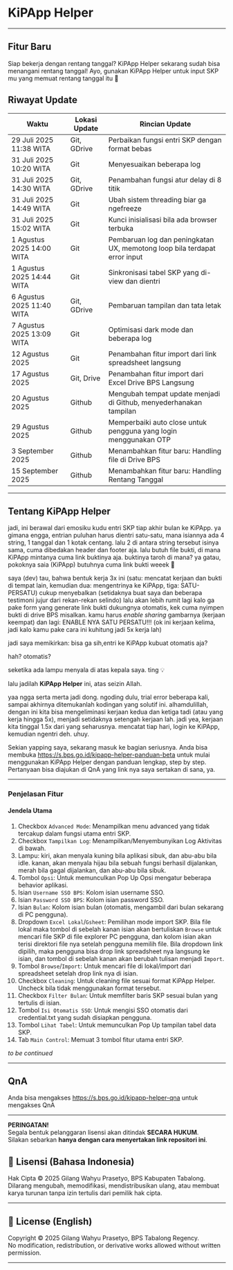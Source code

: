 # KiPApp Helper

---
## Fitur Baru
Siap bekerja dengan rentang tanggal? KiPApp Helper sekarang sudah bisa menangani rentang tanggal!
Ayo, gunakan KiPApp Helper untuk input SKP mu yang memuat rentang tanggal itu 🥳

## Riwayat Update

| Waktu                  | Lokasi Update | Rincian Update                                                                 |
|------------------------|---------------|--------------------------------------------------------------------------------|
| 29 Juli 2025 11:38 WITA | Git, GDrive   | Perbaikan fungsi entri SKP dengan format bebas                                 |
| 31 Juli 2025 10:20 WITA | Git           | Menyesuaikan beberapa log                                                       |
| 31 Juli 2025 14:30 WITA | Git, GDrive   | Penambahan fungsi atur delay di 8 titik                                         |
| 31 Juli 2025 14:49 WITA | Git           | Ubah sistem threading biar ga ngefreeze                                         |
| 31 Juli 2025 15:02 WITA | Git           | Kunci inisialisasi bila ada browser terbuka                                     |
| 1 Agustus 2025 14:00 WITA | Git         | Pembaruan log dan peningkatan UX, memotong loop bila terdapat error input       |
| 1 Agustus 2025 14:44 WITA | Git         | Sinkronisasi tabel SKP yang di-view dan dientri                                 |
| 6 Agustus 2025 11:40 WITA | Git, GDrive | Pembaruan tampilan dan tata letak                                               |
| 7 Agustus 2025 13:09 WITA | Git         | Optimisasi dark mode dan beberapa log                                           |
| 12 Agustus 2025      | Git         | Penambahan fitur import dari link spreadsheet langsung                          |
| 17 Agustus 2025      | Git, Drive  | Penambahan fitur import dari Excel Drive BPS Langsung                           |
| 20 Agustus 2025      | Github      | Mengubah tempat update menjadi di Github, menyederhanakan tampilan              |
| 29 Agustus 2025      | Github      | Memperbaiki auto close untuk pengguna yang login menggunakan OTP                |
| 3 September 2025     | Github      | Menambahkan fitur baru: Handling file di Drive BPS                |
| 15 September 2025     | Github      | Menambahkan fitur baru: Handling Rentang Tanggal                |

---

## Tentang KiPApp Helper

jadi, ini berawal dari emosiku kudu entri SKP tiap akhir bulan ke KiPApp. ya gimana engga,
entrian puluhan harus dientri satu-satu, mana isiannya ada 4 string, 1 tanggal dan
1 kotak centang. lalu 2 di antara string tersebut isinya sama, cuma dibedakan header dan footer
aja. lalu butuh file bukti, di mana KiPApp mintanya cuma link buktinya aja. buktinya taroh di
mana? ya gatau, pokoknya saia (KiPApp) butuhnya cuma link bukti weeek 🤪

saya (dev) tau, bahwa bentuk kerja 3x ini (satu: mencatat kerjaan dan bukti di tempat lain,
kemudian dua: mengentrinya ke KiPApp, tiga: SATU-PERSATU) cukup menyebalkan
(setidaknya buat saya dan beberapa testimoni jujur dari rekan-rekan selindo)
lalu akan lebih rumit lagi kalo ga pake form yang generate link bukti dukungnya otomatis,
kek cuma nyimpen bukti di drive BPS misalkan. kamu harus _enable sharing_ gambarnya (kerjaan
keempat) dan lagi: ENABLE NYA SATU PERSATU!!! (ok ini kerjaan kelima, jadi kalo kamu pake
cara ini kuhitung jadi 5x kerja lah)

jadi saya memikirkan: bisa ga sih,entri ke KiPApp kubuat otomatis aja?

hah? otomatis?

seketika ada lampu menyala di atas kepala saya. ting 💡

lalu jadilah **KiPApp Helper** ini, atas seizin Allah. 

yaa ngga serta merta jadi dong. ngoding dulu, trial error beberapa kali, sampai akhirnya
ditemukanlah kodingan yang solutif ini. alhamdulillah, dengan ini kita bisa mengeliminasi
kerjaan kedua dan ketiga tadi (atau yang kerja hingga 5x), menjadi setidaknya setengah 
kerjaan lah. jadi yea, kerjaan kita tinggal 1.5x dari yang seharusnya. 
mencatat tiap hari, login ke KiPApp, kemudian ngentri deh. uhuy.

Sekian yapping saya, sekarang masuk ke bagian seriusnya.
Anda bisa membuka https://s.bps.go.id/kipapp-helper-panduan-beta untuk mulai menggunakan KiPApp Helper
dengan panduan lengkap, step by step. Pertanyaan bisa diajukan di QnA yang link nya saya sertakan di sana, ya.

---

### Penjelasan Fitur

#### Jendela Utama
1. Checkbox `Advanced Mode`: Menampilkan menu advanced yang tidak tercakup dalam fungsi utama entri SKP.
2. Checkbox `Tampilkan Log`: Menampilkan/Menyembunyikan Log Aktivitas di bawah.
3. Lampu: kiri, akan menyala kuning bila aplikasi sibuk, dan abu-abu bila idle. kanan, akan menyala hijau bila
sebuah fungsi berhasil dijalankan, merah bila gagal dijalankan, dan abu-abu bila sibuk.
4. Tombol `Opsi`: Untuk memunculkan Pop Up Opsi mengatur beberapa behavior aplikasi.
5. Isian `Username SSO BPS`: Kolom isian username SSO.
6. Isian `Password SSO BPS`: Kolom isian password SSO.
7. Isian `Bulan`: Kolom isian bulan (otomatis, mengambil dari bulan sekarang di PC pengguna).
8. Dropdown `Excel Lokal`/`Gsheet`: Pemilihan mode import SKP. Bila file lokal maka tombol di sebelah
kanan isian akan bertuliskan `Browse` untuk mencari file SKP di file explorer PC pengguna, dan kolom isian akan terisi
direktori file nya setelah pengguna memilih file. Bila dropdown link dipilih, maka pengguna bisa drop link spreadsheet
nya langsung ke isian, dan tombol di sebelah kanan akan berubah tulisan menjadi `Import`.
9. Tombol `Browse`/`Import`: Untuk mencari file di lokal/import dari spreadsheet setelah drop link nya di isian.
10. Checkbox `Cleaning`: Untuk cleaning file sesuai format KiPApp Helper. Uncheck bila tidak menggunakan format tersebut.
11. Checkbox `Filter Bulan`: Untuk memfilter baris SKP sesuai bulan yang tertulis di isian. 
12. Tombol `Isi Otomatis SSO`: Untuk mengisi SSO otomatis dari credential.txt yang sudah disiapkan pengguna.
13. Tombol `Lihat Tabel`: Untuk memunculkan Pop Up tampilan tabel data SKP.
14. Tab `Main Control`: Memuat 3 tombol fitur utama entri SKP.

_to be continued_

---

## QnA

Anda bisa mengakses https://s.bps.go.id/kipapp-helper-qna untuk mengakses QnA

---

**PERINGATAN!**  
Segala bentuk pelanggaran lisensi akan ditindak **SECARA HUKUM**.  
Silakan sebarkan **hanya dengan cara menyertakan link repositori ini**.

## 📄 Lisensi (Bahasa Indonesia)

Hak Cipta © 2025 Gilang Wahyu Prasetyo, BPS Kabupaten Tabalong.  
Dilarang mengubah, memodifikasi, mendistribusikan ulang, atau membuat karya turunan tanpa izin tertulis dari pemilik hak cipta.

---

## 📄 License (English)

Copyright © 2025 Gilang Wahyu Prasetyo, BPS Tabalong Regency.  
No modification, redistribution, or derivative works allowed without written permission.

---

